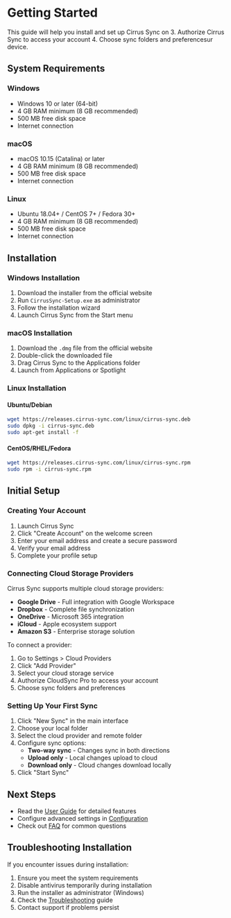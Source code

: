 # Getting Started

This guide will help you install and set up Cirrus Sync on 3. Authorize Cirrus Sync to access your account
4. Choose sync folders and preferencesur device.

## System Requirements

### Windows
- Windows 10 or later (64-bit)
- 4 GB RAM minimum (8 GB recommended)
- 500 MB free disk space
- Internet connection

### macOS
- macOS 10.15 (Catalina) or later
- 4 GB RAM minimum (8 GB recommended)
- 500 MB free disk space
- Internet connection

### Linux
- Ubuntu 18.04+ / CentOS 7+ / Fedora 30+
- 4 GB RAM minimum (8 GB recommended)
- 500 MB free disk space
- Internet connection

## Installation

### Windows Installation

1. Download the installer from the official website
2. Run `CirrusSync-Setup.exe` as administrator
3. Follow the installation wizard
4. Launch Cirrus Sync from the Start menu

### macOS Installation

1. Download the `.dmg` file from the official website
2. Double-click the downloaded file
3. Drag Cirrus Sync to the Applications folder
4. Launch from Applications or Spotlight

### Linux Installation

#### Ubuntu/Debian
```bash
wget https://releases.cirrus-sync.com/linux/cirrus-sync.deb
sudo dpkg -i cirrus-sync.deb
sudo apt-get install -f
```

#### CentOS/RHEL/Fedora
```bash
wget https://releases.cirrus-sync.com/linux/cirrus-sync.rpm
sudo rpm -i cirrus-sync.rpm
```

## Initial Setup

### Creating Your Account

1. Launch Cirrus Sync
2. Click "Create Account" on the welcome screen
3. Enter your email address and create a secure password
4. Verify your email address
5. Complete your profile setup

### Connecting Cloud Storage Providers

Cirrus Sync supports multiple cloud storage providers:

- **Google Drive** - Full integration with Google Workspace
- **Dropbox** - Complete file synchronization
- **OneDrive** - Microsoft 365 integration
- **iCloud** - Apple ecosystem support
- **Amazon S3** - Enterprise storage solution

To connect a provider:

1. Go to Settings > Cloud Providers
2. Click "Add Provider"
3. Select your cloud storage service
4. Authorize CloudSync Pro to access your account
5. Choose sync folders and preferences

### Setting Up Your First Sync

1. Click "New Sync" in the main interface
2. Choose your local folder
3. Select the cloud provider and remote folder
4. Configure sync options:
   - **Two-way sync** - Changes sync in both directions
   - **Upload only** - Local changes upload to cloud
   - **Download only** - Cloud changes download locally
5. Click "Start Sync"

## Next Steps

- Read the [User Guide](user-guide.md) for detailed features
- Configure advanced settings in [Configuration](configuration.md)
- Check out [FAQ](faq.md) for common questions

## Troubleshooting Installation

If you encounter issues during installation:

1. Ensure you meet the system requirements
2. Disable antivirus temporarily during installation
3. Run the installer as administrator (Windows)
4. Check the [Troubleshooting](troubleshooting.md) guide
5. Contact support if problems persist
